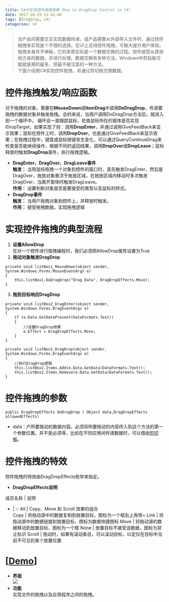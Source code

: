 ```yaml
---
title: C#中实现控件拖拽效果（How to DragDrop Control in C#）
date: 2017-10-29 21:41:48
tags: [DragDrop, C#]
categories: C#
---
```

> 当产品间需要交互实现数据传递，或产品需要从外部导入文件时，通过控件拖拽来实现是个不错的选择。在UI上支持控件拖拽，可极大提升用户体验。  
拖拽本身并不神秘，它的本质实际是一个数据交换的过程。控件接受从其他地方来的数据，并进行处理。数据交换有多种方法，Windows中剪贴板可能就是用的最多，但最不被注意的一种方法。  
下面介绍用C#实现控件拖拽，并通过剪切板交换数据。  

# **控件拖拽触发/响应函数**
对于拖拽的对象，需要在**MouseDown**或**ItemDrag**中调用**DoDragDrop**，传递要拖拽的数据对象并触发拖拽。总的来说，当用户调用DoDragDrop方法后，就进入到一个循环中。 循环会一直跟踪鼠标，检查鼠标所在的窗体是否实现IDropTarget，如果实现了则：调用**DropEnter**，并通过调用GiveFeedBack来显示效果；鼠标在控件上时，调用**DropOver**，也是通过GiveFeedBack来显示效果；在拖拽过程中，键盘或鼠标按键发生变化，可以通过QueryContinueDrag来检查是否能继续操作，根据不同的返回结果，调用**DropOver**或**DropLeave**；鼠标释放时触发**DragDrop**事件，执行拖拽逻辑。
* **DragEnter、DragOver、DragLeave事件**   
**触发：** 当用鼠标拖拽一个对象到控件的窗口时，首先触发DragEnter，然后是DragOver，拖放对象悬浮于拖放区域，在拖放区域内移动时多次触发DragOver，当离开窗体时触发DragLeave。  
**作用：** 设置判断对象是否是要接受的类型以及鼠标的样式。
* **DragDrop事件**  
**触发：** 当用户拖拽对象到控件上，并释放时触发。  
**作用：** 接受拖拽数据，实现拖拽逻辑  

# **实现控件拖拽的典型流程**
1. **设置AllowDrop**  
在对一个控件进行拖拽编程时，我们必须把AllowDrop属性设置为True
2. **拖动对象触发DragDrop**  
```
private void listBox1_MouseDown(object sender, System.Windows.Forms.MouseEventArgs e)
{
	this.listBox1.DoDragDrop("Drag Data", DragDropEffects.Move);
}
```
3. **拖到目标响应DragDrop**  
```
private void listBox2_DragEnter(object sender, System.Windows.Forms.DragEventArgs e)
{
	if (e.Data.GetDataPresent(DataFormats.Text))
	{
		//设置DragDrop效果
		e.Effect = DragDropEffects.Move;
	}
}

private void listBox2_DragDrop(object sender, System.Windows.Forms.DragEventArgs e)
{
	//执行DragDrop逻辑
	this.listBox2.Items.Add(e.Data.GetData(DataFormats.Text));
	this.listBox1.Items.Remove(e.Data.GetData(DataFormats.Text));
}
```  

# **控件拖拽的参数**
```
public DragDropEffects DoDragDrop ( Object data,DragDropEffects allowedEffects)
```
* data：户所要拖动的数据内容。必须将所要拖动的内容传入到这个方法的第一个参数位置。并不是必须得，比如在不同应用间传递数据时，可以借由[剪切板](https://xiong-ang.github.io/2017/10/29/clipboard/)。  
# **控件拖拽的特效**
控件拖拽的特效由DragDropEffects枚举来指定。
* **DragDropEffects说明**  

成员名称 | 说明
- | :-
All	| Copy、Move 和 Scroll 效果的组合  
Copy | 将拖动源中的数据复制到放置目标，图标为一个框右上角带+
Link | 将拖动源中的数据链接到放置目标，图标为数据快捷图标
Move | 将拖动源的数据移动到放置目标，图标为一个框
None | 放置目标不接受该数据，图标为禁止标识
Scroll | 拖动时，如果有滚动条目，可以滚动目标，以定位在目标中当前不可见的某个放置位置  

# **[[Demo](https://github.com/xiong-ang/CShape_SLN)]**
* **界面**  
![](https://github.com/xiong-ang/CShape_SLN/blob/master/Image/DragDrop.PNG?raw=true)
* **功能**  
实现文件的拖拽以及应用程序之间的拖拽。
